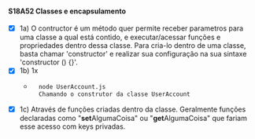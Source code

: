 #### S18A52 Classes e encapsulamento

 - [x] 1a) O contructor é um método quer permite receber parametros para uma classe a qual está contido, e executar/acessar funções e propriedades dentro dessa classe.  Para cria-lo dentro de uma classe, basta chamar 'constructor' e realizar sua configuração na sua sintaxe 'constructor () {}'.
- [x] 1b) 1x
    - ~~~~bash
        node UserAccount.js
        Chamando o construtor da classe UserAccount
        ~~~~
- [x] 1c) Através de funções criadas dentro da classe. Geralmente funções declaradas como "**set**AlgumaCoisa" ou "**get**AlgumaCoisa" que fariam esse acesso com keys privadas.